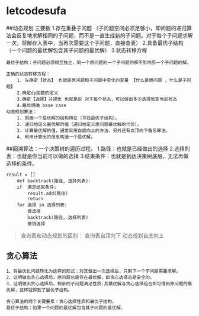 # letcodesufa
##动态规划  三要数
	1.存在重叠子问题 （子问题空间必须足够小，即问题的递归算法会反复地求解相同的子问题，而不是一直生成新的子问题。对于每个子问题求解一次，将解存入表中，当再次需要这个子问题，直接查表）
	2.具备最优子结构（一个问题的最优解包含其子问题的最优解）
	3.状态转移方程
	
	最优子结构：子问题必须相互独立，同一个原问题的一个子问题的解不影响另一个子问题的解。
	
	正确的状态转移方程：
		1. 先确定【状态】 也就是原问题和子问题中变化的变量 【什么是原问题 ，什么是子问题】
		2.确定dp函数的定义 
		3.确定【选择】并择优 也就是说 对于每个状态，可以做出多少选择改变当前状态
		4.最后明确 base case
    动态规划算法：
        1. 刻画一个最优解的结构特征（寻找最优子结构）。
        2. 递归地定义最优解的值（递归地定义原问题最优解的代价）。
        3. 计算最优解的值，通常采用自底向上的方法，另外还有自顶向下备忘算法。
        4. 利用计算出的信息构造一个最优解。
##回溯算法：一个决策树的遍历过程。
	1.路径：也就是已经做出的选择
	2.选择列表：也就是你当前可以做的选择
	3.结束条件：也就是到达决策树底层，无法再做选择的条件。
	
	result = []
		def backtrack(路径, 选择列表):
		if 	满⾜结束条件:
			result.add(路径)
			return
		for 选择 in 选择列表:
			做选择
			backtrack(路径, 选择列表)
			撤销选择
>查询表和动态规划的区别：	查询表自顶向下 动态规划自底向上
## 贪心算法
    1、将最优化问题转化为这样的形式：对其做出一次选择后，只剩下一个子问题需要求解。
    2、证明做出贪心选择后，原问题总是存在最优解，即贪心选择总是安全的。
    3、证明做出贪心选择后，剩余的子问题满足性质:其最优解与贪心选择组合即可得到原问题的最优解，这样就得到了最优子结构。
    
    贪心算法的两个关键要素：贪心选择性质和最优子结构。
    最优子结构：如果一个问题的最优解包含其子问题的最优解。
    
    
    
